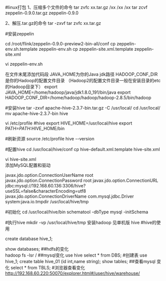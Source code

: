 #linux打包
 1、压缩多个文件的命令
tar   zvfc   xx.tar.gz  /xx /xx /xx
tar   zcvf    zeppelin-0.9.0.tar.gz   zeppelin-0.9.0

2、解压.tar.gz的命令
tar -zxvf tar   zvfc   xx.tar.gz

#安装zeppelin

cd /root/flink/zeppelin-0.9.0-preview2-bin-all/conf
cp zeppelin-env.sh.template zeppelin-env.sh
cp zeppelin-site.xml.template zeppelin-site.xml

vi zeppelin-env.sh


在文件末尾添加代码段 
JAVA_HOME为你的Java jdk路径 
HADOOP_CONF_DIR是你的Hadoop的配置文件目录 
（Hadoop2的配置文件目录一般在安装目录的etc的Hadoop目录下）
export JAVA_HOME=/home/hadoop/java/jdk1.8.0_191/bin/java
export HADOOP_CONF_DIR=/home/hadoop/hadoop/hadoop-2.8.5/bin/hadoop



#安装hive
tar -zxvf apache-hive-2.3.7-bin.tar.gz -C /usr/local/
cd /usr/local/
 mv apache-hive-2.3.7-bin hive
 
 vi /etc/profile
 #hive
 export HIVE_HOME=/usr/local/hive
 export PATH=$PATH:$HIVE_HOME/bin

#刷新资源
 source /etc/profile
  hive --version
  
#配置hive
 cd /usr/local/hive/conf
 cp hive-default.xml.template hive-site.xml
 
 vi hive-site.xml  
 添加MySQL配置和驱动
 
 <!-- 插入一下代码 -->
   <property>
     <name>javax.jdo.option.ConnectionUserName</name>
     <!--用户名（这4是新添加的，记住删除配置文件原有的哦！）-->
     <value>root</value>
   </property>
   <property>
     <name>javax.jdo.option.ConnectionPassword</name>
     <!--密码-->
     <value>root</value>
   </property>
   <property>
     <name>javax.jdo.option.ConnectionURL</name>
     <!--mysql-->
     <value>jdbc:mysql://192.168.60.136:3306/hive?useSSL=false&amp;characterEncoding=utf8</value>
   </property>
   <property>
     <name>javax.jdo.option.ConnectionDriverName</name>
     <!--mysql驱动程序-->
     <value>com.mysql.jdbc.Driver</value>
   </property>
   
   
  <property>
     <name>system:java.io.tmpdir</name>
     <value>/usr/local/hive/tmp</value>
   </property>
   <!-- 到此结束代码 -->
 
 
 #初始化
 cd /usr/local/hive/bin
 schematool -dbType mysql -initSchema
 
 
 
 #执行hive
 mkdir -vp /usr/local/hive/tmp
 安装hadoop  见单机版
 hive
 #hive的使用
 
 create database hive_1;
 
 show databases;
 ##hdfs的变化   
  hadoop fs -lsr /
 ##mysql变化
 use hive
 select * from DBS;
 #创建表
  use hive_1;
create table hive_01 (id int,name string);
show tables;
##查看mysql 变化
select * from TBLS;
#浏览器查看变化
http://192.168.60.220:50070/explorer.html#/user/hive/warehouse/
 
 
 
